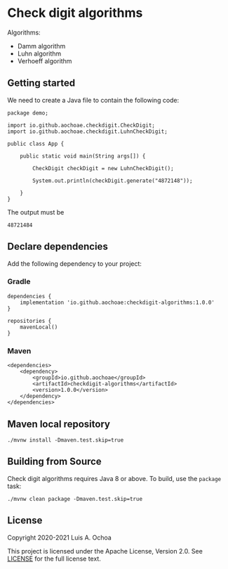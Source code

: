 # Check digit algorithms

Algorithms:

* Damm algorithm
* Luhn algorithm
* Verhoeff algorithm

## Getting started

We need to create a Java file to contain the following code:

    package demo;

    import io.github.aochoae.checkdigit.CheckDigit;
    import io.github.aochoae.checkdigit.LuhnCheckDigit;

    public class App {
    
        public static void main(String args[]) {
 
            CheckDigit checkDigit = new LuhnCheckDigit();

            System.out.println(checkDigit.generate("4872148"));

        }
    }

The output must be

    48721484

## Declare dependencies

Add the following dependency to your project:

### Gradle

    dependencies {
        implementation 'io.github.aochoae:checkdigit-algorithms:1.0.0'
    }

    repositories {
        mavenLocal()
    }

### Maven

    <dependencies>
        <dependency>
            <groupId>io.github.aochoae</groupId>
            <artifactId>checkdigit-algorithms</artifactId>
            <version>1.0.0</version>
        </dependency>
    </dependencies>

## Maven local repository

    ./mvnw install -Dmaven.test.skip=true

## Building from Source

Check digit algorithms requires Java 8 or above. To build, use the `package`
task:

    ./mvnw clean package -Dmaven.test.skip=true

## License

Copyright 2020-2021 Luis A. Ochoa

This project is licensed under the Apache License, Version 2.0.
See [LICENSE](LICENSE) for the full license text.
